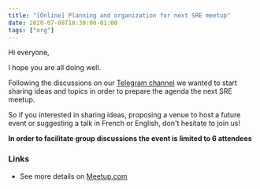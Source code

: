 ```yaml
---
title: "[Online] Planning and organization for next SRE meetup"
date: 2020-07-08T18:30:00-01:00
tags: ["org"]
---
```

Hi everyone,

I hope you are all doing well.

Following the discussions on our [Telegram channel](https://t.me/joinchat/HjS_51LZVJ6cJ-D3K-r-iA) we wanted to start sharing ideas and topics in order to prepare the agenda the next SRE meetup.

<!--more-->

So if you interested in sharing ideas, proposing a venue to host a future event or suggesting a talk in French or English, don't hesitate to join us!

**In order to facilitate group discussions the event is limited to 6 attendees**


### Links

* See more details on [Meetup.com](https://www.meetup.com/Site-Reliability-Engineering-Paris/events/271699054/)
